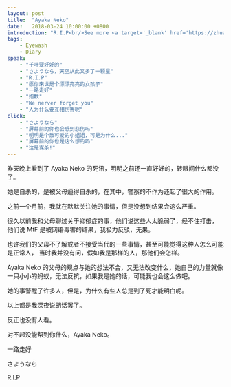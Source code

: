 ```yaml
---
layout: post
title:  "Ayaka Neko"
date:   2018-03-24 10:00:00 +0800
introduction: "R.I.P<br/>See more <a target='_blank' href='https://zhuanlan.zhihu.com/p/34901959'>information</a>"
tags:
    - Eyewash
    - Diary
speak:
    - "千叶要好好的"
    - "さようなら，天空从此又多了一颗星"
    - "R.I.P"
    - "愿你来世是个漂漂亮亮的女孩子"
    - "一路走好"
    - "抱歉"
    - "We nerver forget you"
    - "人为什么要互相伤害呢"
click:
    - "さようなら"
    - "屏幕前的你也会感到悲伤吗"
    - "明明是个敲可爱的小姐姐，可是为什么..."
    - "屏幕前的你也是这么想的吗"
    - "这是谋杀!"
---
```


昨天晚上看到了 Ayaka Neko 的死讯，明明之前还一直好好的，转眼间什么都没了。

她是自杀的，是被父母逼得自杀的，在其中，警察的不作为还起了很大的作用。

之前一个月前，我就在默默关注她的事情，但是没想到结果会这么严重。

很久以前我和父母聊过关于抑郁症的事，他们说这些人太脆弱了，经不住打击，
他们说 MtF 是被网络毒害的结果，我极力反驳，无果。

也许我们的父母不了解或者不接受当代的一些事情，甚至可能觉得这种人怎么可能是正常人，
当时我并没有问，假如我是那样的人，那他们会怎样。

Ayaka Neko 的父母的观点与她的想法不合，又无法改变什么，她自己的力量就像一只小小的蚂蚁，无法反抗，如果我是她的话，可能我也会这么做吧。

她的事警醒了许多人，但是，为什么有些人总是到了死才能明白呢。

以上都是我深夜说胡话罢了。

反正也没有人看。

对不起没能帮到你什么，Ayaka Neko。

一路走好

さようなら

R.I.P